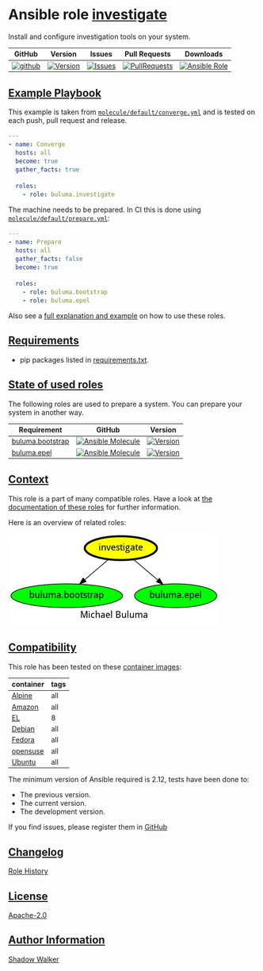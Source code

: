 # Ansible role [investigate](https://galaxy.ansible.com/ui/standalone/roles/buluma/investigate/documentation)

Install and configure investigation tools on your system.

|GitHub|Version|Issues|Pull Requests|Downloads|
|------|-------|------|-------------|---------|
|[![github](https://github.com/buluma/ansible-role-investigate/actions/workflows/molecule.yml/badge.svg)](https://github.com/buluma/ansible-role-investigate/actions/workflows/molecule.yml)|[![Version](https://img.shields.io/github/release/buluma/ansible-role-investigate.svg)](https://github.com/buluma/ansible-role-investigate/releases/)|[![Issues](https://img.shields.io/github/issues/buluma/ansible-role-investigate.svg)](https://github.com/buluma/ansible-role-investigate/issues/)|[![PullRequests](https://img.shields.io/github/issues-pr-closed-raw/buluma/ansible-role-investigate.svg)](https://github.com/buluma/ansible-role-investigate/pulls/)|[![Ansible Role](https://img.shields.io/ansible/role/d/buluma/investigate)](https://galaxy.ansible.com/ui/standalone/roles/buluma/investigate/documentation)|

## [Example Playbook](#example-playbook)

This example is taken from [`molecule/default/converge.yml`](https://github.com/buluma/ansible-role-investigate/blob/master/molecule/default/converge.yml) and is tested on each push, pull request and release.

```yaml
---
- name: Converge
  hosts: all
  become: true
  gather_facts: true

  roles:
    - role: buluma.investigate
```

The machine needs to be prepared. In CI this is done using [`molecule/default/prepare.yml`](https://github.com/buluma/ansible-role-investigate/blob/master/molecule/default/prepare.yml):

```yaml
---
- name: Prepare
  hosts: all
  gather_facts: false
  become: true

  roles:
    - role: buluma.bootstrap
    - role: buluma.epel
```

Also see a [full explanation and example](https://buluma.github.io/how-to-use-these-roles.html) on how to use these roles.


## [Requirements](#requirements)

- pip packages listed in [requirements.txt](https://github.com/buluma/ansible-role-investigate/blob/master/requirements.txt).

## [State of used roles](#state-of-used-roles)

The following roles are used to prepare a system. You can prepare your system in another way.

| Requirement | GitHub | Version |
|-------------|--------|--------|
|[buluma.bootstrap](https://galaxy.ansible.com/buluma/bootstrap)|[![Ansible Molecule](https://github.com/buluma/ansible-role-bootstrap/actions/workflows/molecule.yml/badge.svg)](https://github.com/buluma/ansible-role-bootstrap/actions/workflows/molecule.yml)|[![Version](https://img.shields.io/github/release/buluma/ansible-role-bootstrap.svg)](https://github.com/shadowwalker/ansible-role-bootstrap)|
|[buluma.epel](https://galaxy.ansible.com/buluma/epel)|[![Ansible Molecule](https://github.com/buluma/ansible-role-epel/actions/workflows/molecule.yml/badge.svg)](https://github.com/buluma/ansible-role-epel/actions/workflows/molecule.yml)|[![Version](https://img.shields.io/github/release/buluma/ansible-role-epel.svg)](https://github.com/shadowwalker/ansible-role-epel)|

## [Context](#context)

This role is a part of many compatible roles. Have a look at [the documentation of these roles](https://buluma.github.io/) for further information.

Here is an overview of related roles:

![dependencies](https://raw.githubusercontent.com/buluma/ansible-role-investigate/png/requirements.png "Dependencies")

## [Compatibility](#compatibility)

This role has been tested on these [container images](https://hub.docker.com/u/buluma):

|container|tags|
|---------|----|
|[Alpine](https://hub.docker.com/r/buluma/alpine)|all|
|[Amazon](https://hub.docker.com/r/buluma/amazonlinux)|all|
|[EL](https://hub.docker.com/r/buluma/enterpriselinux)|8|
|[Debian](https://hub.docker.com/r/buluma/debian)|all|
|[Fedora](https://hub.docker.com/r/buluma/fedora)|all|
|[opensuse](https://hub.docker.com/r/buluma/opensuse)|all|
|[Ubuntu](https://hub.docker.com/r/buluma/ubuntu)|all|

The minimum version of Ansible required is 2.12, tests have been done to:

- The previous version.
- The current version.
- The development version.

If you find issues, please register them in [GitHub](https://github.com/buluma/ansible-role-investigate/issues)

## [Changelog](#changelog)

[Role History](https://github.com/buluma/ansible-role-investigate/blob/master/CHANGELOG.md)

## [License](#license)

[Apache-2.0](https://github.com/buluma/ansible-role-investigate/blob/master/LICENSE)

## [Author Information](#author-information)

[Shadow Walker](https://buluma.github.io/)
